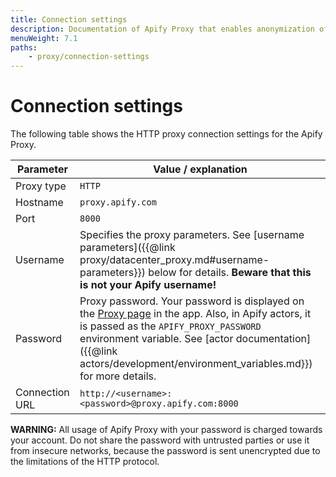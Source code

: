 ```yaml
---
title: Connection settings
description: Documentation of Apify Proxy that enables anonymization of access to websites and IP rotation.
menuWeight: 7.1
paths:
    - proxy/connection-settings
---
```


# [](#connection-settings)Connection settings

The following table shows the HTTP proxy connection settings for the Apify Proxy.

| Parameter      | Value / explanation |
|----------------|---------------------|
| Proxy type     | `HTTP`              |
| Hostname       | `proxy.apify.com`   |
| Port           | `8000`              |
| Username       | Specifies the proxy parameters. See [username parameters]({{@link proxy/datacenter_proxy.md#username-parameters}}) below for details. **Beware that this is not your Apify username!** |
| Password       | Proxy password. Your password is displayed on the [Proxy page](https://my.apify.com/proxy) in the app. Also, in Apify actors, it is passed as the `APIFY_PROXY_PASSWORD` environment variable. See [actor documentation]({{@link actors/development/environment_variables.md}}) for more details. |
| Connection URL | `http://<username>:<password>@proxy.apify.com:8000`|


**WARNING:** All usage of Apify Proxy with your password is charged towards your account. Do not share the password with untrusted parties or use it from insecure networks, because the password is sent unencrypted due to the limitations of the HTTP protocol.
